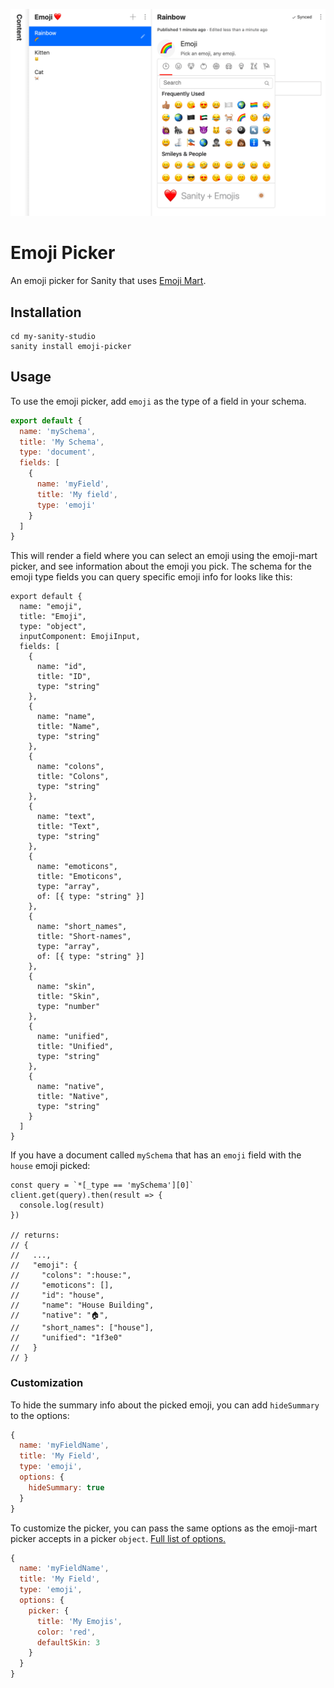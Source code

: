 ![Emoji picker example](/docs/sanity-emoji.png)

# Emoji Picker

An emoji picker for Sanity that uses [Emoji Mart](https://github.com/missive/emoji-mart).

## Installation

```
cd my-sanity-studio
sanity install emoji-picker
```

## Usage

To use the emoji picker, add `emoji` as the type of a field in your schema.

```js
export default {
  name: 'mySchema',
  title: 'My Schema',
  type: 'document',
  fields: [
    {
      name: 'myField',
      title: 'My field',
      type: 'emoji'
    }
  ]
}
```

This will render a field where you can select an emoji using the emoji-mart picker, and see information about the emoji you pick. The schema for the emoji type fields you can query specific emoji info for looks like this:

```
export default {
  name: "emoji",
  title: "Emoji",
  type: "object",
  inputComponent: EmojiInput,
  fields: [
    {
      name: "id",
      title: "ID",
      type: "string"
    },
    {
      name: "name",
      title: "Name",
      type: "string"
    },
    {
      name: "colons",
      title: "Colons",
      type: "string"
    },
    {
      name: "text",
      title: "Text",
      type: "string"
    },
    {
      name: "emoticons",
      title: "Emoticons",
      type: "array",
      of: [{ type: "string" }]
    },
    {
      name: "short_names",
      title: "Short-names",
      type: "array",
      of: [{ type: "string" }]
    },
    {
      name: "skin",
      title: "Skin",
      type: "number"
    },
    {
      name: "unified",
      title: "Unified",
      type: "string"
    },
    {
      name: "native",
      title: "Native",
      type: "string"
    }
  ]
}
```

If you have a document called `mySchema` that has an `emoji` field with the `house` emoji picked:

```
const query = `*[_type == 'mySchema'][0]`
client.get(query).then(result => {
  console.log(result)
})

// returns:
// {
//   ...,
//   "emoji": {
//     "colons": ":house:",
//     "emoticons": [],
//     "id": "house",
//     "name": "House Building",
//     "native": "🏠",
//     "short_names": ["house"],
//     "unified": "1f3e0"
//   }
// }

```


### Customization

To hide the summary info about the picked emoji, you can add `hideSummary` to the options:

```js
{
  name: 'myFieldName',
  title: 'My Field',
  type: 'emoji',
  options: {
    hideSummary: true
  }
}
```


To customize the picker, you can pass the same options as the emoji-mart picker accepts in a picker `object`. [Full list of options.](https://github.com/missive/emoji-mart#picker)


```js
{
  name: 'myFieldName',
  title: 'My Field',
  type: 'emoji',
  options: {
    picker: {
      title: 'My Emojis',
      color: 'red',
      defaultSkin: 3
    }
  }
}
```